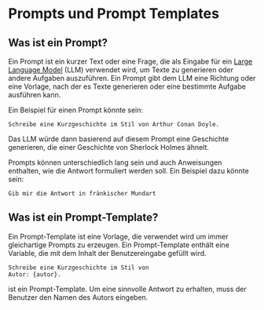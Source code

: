 # Prompts und Prompt Templates

## Was ist ein Prompt?

Ein Prompt ist ein kurzer Text oder eine Frage, die als Eingabe für ein [Large Language Model](./llm.md) (LLM) verwendet wird, um Texte zu generieren oder andere Aufgaben auszuführen. Ein Prompt gibt dem LLM eine Richtung oder eine Vorlage, nach der es Texte generieren oder eine bestimmte Aufgabe ausführen kann.

Ein Beispiel für einen Prompt könnte sein:
```
Schreibe eine Kurzgeschichte im Stil von Arthur Conan Doyle.
````
Das LLM würde dann basierend auf diesem Prompt eine Geschichte generieren, die einer Geschichte von Sherlock Holmes ähnelt.

Prompts können unterschiedlich lang sein und auch Anweisungen enthalten, wie die Antwort formuliert werden soll. Ein Beispiel dazu könnte sein:

```
Gib mir die Antwort in fränkischer Mundart
```

## Was ist ein Prompt-Template?

Ein Prompt-Template ist eine Vorlage, die verwendet wird um immer gleichartige Prompts zu erzeugen. Ein Prompt-Template enthält eine Variable, die mit dem Inhalt der Benutzereingabe gefüllt wird.

```
Schreibe eine Kurzgeschichte im Stil von 
Autor: {autor}.
```
ist ein Prompt-Template. Um eine sinnvolle Antwort zu erhalten, muss der Benutzer den Namen des Autors eingeben.



